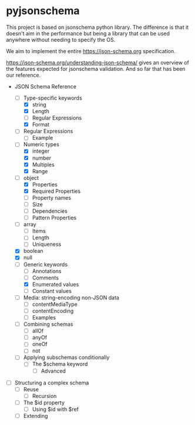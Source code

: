 # pyjsonschema
This project is based on jsonschema python library. The difference is that it doesn't aim in the performance but being a library that can be used anywhere without needing to specify the OS.

We aim to implement the entire https://json-schema.org specification. 

https://json-schema.org/understanding-json-schema/ gives an overview of the features expected for jsonschema validation.
And so far that has been our reference.

* JSON Schema Reference

  *  [ ]  Type-specific keywords
        *  [x]  string
        *  [x]  Length
        *  [ ]  Regular Expressions
        *  [x]  Format
  *  [ ]  Regular Expressions
        *  [ ]  Example
  *  [ ]  Numeric types
        *  [x]  integer
        *  [x]  number
        *  [x]  Multiples
        *  [x]  Range
  *  [ ]  object
        *  [x]  Properties
        *  [x]  Required Properties
        *  [ ]  Property names
        *  [ ]  Size
        *  [ ]  Dependencies
        *  [ ]  Pattern Properties
  *  [ ]  array
        *  [ ]  Items
        *  [ ]  Length
        *  [ ]  Uniqueness
  *  [x]  boolean
  *  [x]  null
  *  [ ]  Generic keywords
        *  [ ]  Annotations
        *  [ ]  Comments
        *  [x]  Enumerated values
        *  [ ]  Constant values
  *  [ ]  Media: string-encoding non-JSON data
        *  [ ]  contentMediaType
        *  [ ]  contentEncoding
        *  [ ]  Examples
  *  [ ]  Combining schemas
        *  [ ]  allOf
        *  [ ]  anyOf
        *  [ ]  oneOf
        *  [ ]  not
  *  [ ]  Applying subschemas conditionally
     *  [ ]  The $schema keyword
        *  [ ]  Advanced
*  [ ]  Structuring a complex schema
     *  [ ]  Reuse
        *  [ ]  Recursion
     *  [ ]  The $id property
        *  [ ]  Using $id with $ref
     *  [ ]  Extending